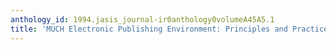 ```yaml
---
anthology_id: 1994.jasis_journal-ir0anthology0volumeA45A5.1
title: 'MUCH Electronic Publishing Environment: Principles and Practices'
---
```

